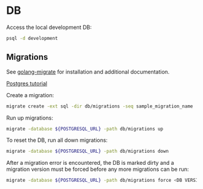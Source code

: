 # DB

Access the local development DB:
```bash
psql -d development
```

## Migrations

See [golang-migrate](https://github.com/golang-migrate/migrate/tree/master) for installation and additional documentation.

[Postgres tutorial](https://github.com/golang-migrate/migrate/blob/master/database/postgres/TUTORIAL.md)

Create a migration:
```bash
migrate create -ext sql -dir db/migrations -seq sample_migration_name
```

Run up migrations:
```bash
migrate -database ${POSTGRESQL_URL} -path db/migrations up
```

To reset the DB, run all down migrations:
```bash
migrate -database ${POSTGRESQL_URL} -path db/migrations down
```

After a migration error is encountered, the DB is marked dirty and a migration version must be forced before any more migrations can be run:
```bash
migrate -database ${POSTGRESQL_URL} -path db/migrations force <DB VERSION BEFORE ERROR>
```
